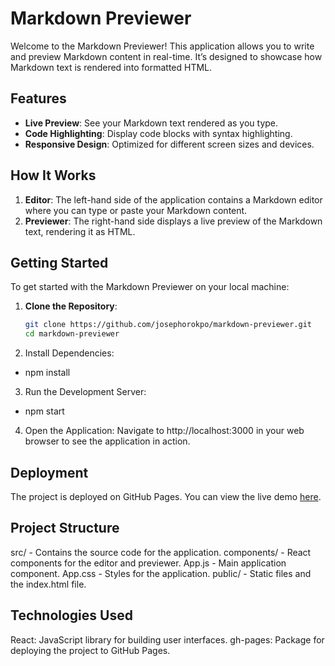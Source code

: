 # Markdown Previewer

Welcome to the Markdown Previewer! This application allows you to write and preview Markdown content in real-time. It’s designed to showcase how Markdown text is rendered into formatted HTML.

## Features

- **Live Preview**: See your Markdown text rendered as you type.
- **Code Highlighting**: Display code blocks with syntax highlighting.
- **Responsive Design**: Optimized for different screen sizes and devices.

## How It Works

1. **Editor**: The left-hand side of the application contains a Markdown editor where you can type or paste your Markdown content.
2. **Previewer**: The right-hand side displays a live preview of the Markdown text, rendering it as HTML.

## Getting Started

To get started with the Markdown Previewer on your local machine:

1. **Clone the Repository**:
   ```bash
   git clone https://github.com/josephorokpo/markdown-previewer.git
   cd markdown-previewer

2. Install Dependencies:
 - npm install

3. Run the Development Server:
 - npm start

4. Open the Application: Navigate to http://localhost:3000 in your web browser to see the application in action.

## Deployment
The project is deployed on GitHub Pages. You can view the live demo [here](https://josephorokpo.github.io/markdown-previewer/).

## Project Structure

src/ - Contains the source code for the application.
 components/ - React components for the editor and previewer.
 App.js - Main application component.
 App.css - Styles for the application.
public/ - Static files and the index.html file.


## Technologies Used

React: JavaScript library for building user interfaces.
gh-pages: Package for deploying the project to GitHub Pages.